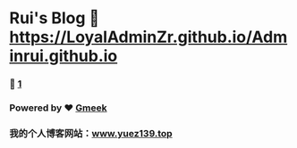 # Rui's Blog :link: https://LoyalAdminZr.github.io/Adminrui.github.io 
### :page_facing_up: [1](https://LoyalAdminZr.github.io/Adminrui.github.io/tag.html) 
### Powered by :heart: [Gmeek](https://github.com/Meekdai/Gmeek)
### 我的个人博客网站：www.yuez139.top
